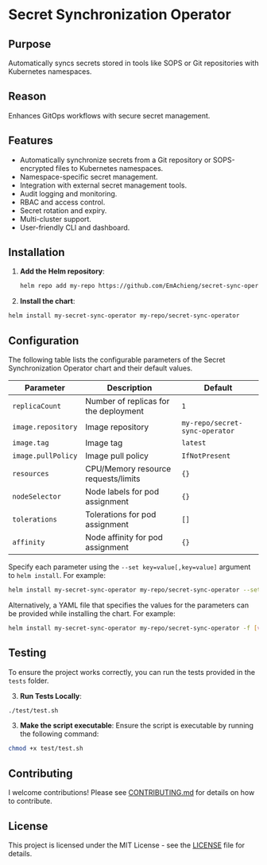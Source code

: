 # Secret Synchronization Operator

## Purpose

Automatically syncs secrets stored in tools like SOPS or Git repositories with Kubernetes namespaces.

## Reason

Enhances GitOps workflows with secure secret management.

## Features

- Automatically synchronize secrets from a Git repository or SOPS-encrypted files to Kubernetes namespaces.
- Namespace-specific secret management.
- Integration with external secret management tools.
- Audit logging and monitoring.
- RBAC and access control.
- Secret rotation and expiry.
- Multi-cluster support.
- User-friendly CLI and dashboard.

## Installation

1. **Add the Helm repository**:
   ```sh
   helm repo add my-repo https://github.com/EmAchieng/secret-sync-operator.git
   ```

2.  **Install the chart**:
 ```sh
helm install my-secret-sync-operator my-repo/secret-sync-operator
```

## Configuration

The following table lists the configurable parameters of the Secret Synchronization Operator chart and their default values.

| Parameter          | Description                          | Default                        |
|--------------------|--------------------------------------|--------------------------------|
| `replicaCount`     | Number of replicas for the deployment| `1`                            |
| `image.repository` | Image repository                     | `my-repo/secret-sync-operator` |
| `image.tag`        | Image tag                            | `latest`                       |
| `image.pullPolicy` | Image pull policy                    | `IfNotPresent`                 |
| `resources`        | CPU/Memory resource requests/limits  | `{}`                           |
| `nodeSelector`     | Node labels for pod assignment       | `{}`                           |
| `tolerations`      | Tolerations for pod assignment       | `[]`                           |
| `affinity`         | Node affinity for pod assignment     | `{}`                           |

Specify each parameter using the `--set key=value[,key=value]` argument to `helm install`. For example:

```sh
helm install my-secret-sync-operator my-repo/secret-sync-operator --set replicaCount=2
```
Alternatively, a YAML file that specifies the values for the parameters can be provided while installing the chart. For example:

```sh
helm install my-secret-sync-operator my-repo/secret-sync-operator -f [values.yaml](http://_vscodecontentref_/0)

```

## Testing

To ensure the project works correctly, you can run the tests provided in the `tests` folder.

 3. **Run Tests Locally**:
   ```sh
   ./test/test.sh
   ```

3. **Make the script executable**:
Ensure the script is executable by running the following command:
  ```sh
chmod +x test/test.sh
```

## Contributing
I welcome contributions! Please see [CONTRIBUTING.md](CONTRIBUTING.md) for details on how to contribute.

## License
This project is licensed under the MIT License - see the [LICENSE](LICENSE) file for details.
